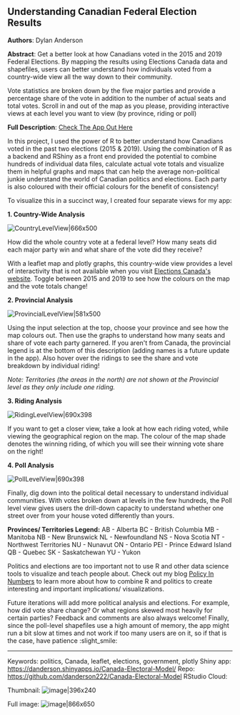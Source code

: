 ## Understanding Canadian Federal Election Results 

**Authors**: Dylan Anderson


**Abstract**: Get a better look at how Canadians voted in the 2015 and 2019 Federal Elections. By mapping the results using Elections Canada data and shapefiles, users can better understand how individuals voted from a country-wide view all the way down to their community.

Vote statistics are broken down by the five major parties and provide a percentage share of the vote in addition to the number of actual seats and total votes. Scroll in and out of the map as you please, providing interactive views at each level you want to view (by province, riding or poll)

**Full Description**: [Check The App Out Here](https://danderson.shinyapps.io/Canada-Electoral-Model/)

In this project, I used the power of R to better understand how Canadians voted in the past two elections (2015 & 2019). Using the combination of R as a backend and RShiny as a front end provided the potential to combine hundreds of individual data files, calculate actual vote totals and visualize them in helpful graphs and maps that can help the average non-political junkie understand the world of Canadian politics and elections. Each party is also coloured with their official colours for the benefit of consistency!

To visualize this in a succinct way, I created four separate views for my app:

**1. Country-Wide Analysis**

![CountryLevelView|666x500](upload://e15xpirscsC3hMqwMfnrz4dv7ae.png)

How did the whole country vote at a federal level? How many seats did each major party win and what share of the vote did they receive?

With a leaflet map and plotly graphs, this country-wide view provides a level of interactivity that is not available when you visit [Elections Canada's website](https://www.elections.ca/home.aspx). Toggle between 2015 and 2019 to see how the colours on the map and the vote totals change!

**2. Provincial Analysis**

![ProvincialLevelView|581x500](upload://rcqSkR4RlVL7LViL7tlPRvRRq7s.jpeg) 

Using the input selection at the top, choose your province and see how the map colours out. Then use the graphs to understand how many seats and share of vote each party garnered. If you aren't from Canada, the provincial legend is at the bottom of this description (adding names is a future update in the app). Also hover over the ridings to see the share and vote breakdown by individual riding!

*Note: Territories (the areas in the north) are not shown at the Provincial level as they only include one riding.*

**3. Riding Analysis**

![RidingLevelView|690x398](upload://8LYdI3QqpeiejpQtZ4MSsUlIJZk.jpeg) 

If you want to get a closer view, take a look at how each riding voted, while viewing the geographical region on the map. The colour of the map shade denotes the winning riding, of which you will see their winning vote share on the right!

**4. Poll Analysis**

![PollLevelView|690x398](upload://9dEXvmFB1e3u1h2HRrgDXsYsNuG.jpeg) 

Finally, dig down into the political detail necessary to understand individual communities. With votes broken down at levels in the few hundreds, the Poll level view gives users the drill-down capacity to understand whether one street over from your house voted differently than yours. 

**Provinces/ Territories Legend:**
AB - Alberta
BC - British Columbia
MB - Manitoba
NB - New Brunswick
NL - Newfoundland
NS - Nova Scotia
NT - Northwest Territories
NU - Nunavut
ON - Ontario
PEI - Prince Edward Island
QB - Quebec
SK - Saskatchewan
YU - Yukon

Politics and elections are too important not to use R and other data science tools to visualize and teach people about. Check out my blog [Policy In Numbers](https://www.policyinnumbers.com/) to learn more about how to combine R and politics to create interesting and important implications/ visualizations.

Future iterations will add more political analysis and elections. For example, how did vote share change? Or what regions skewed most heavily for certain parties? Feedback and comments are also always welcome! Finally, since the poll-level shapefiles use a high amount of memory, the app might run a bit slow at times and not work if too many users are on it, so if that is the case, have patience :slight_smile: 

----

Keywords: politics, Canada, leaflet, elections, government, plotly
Shiny app: https://danderson.shinyapps.io/Canada-Electoral-Model/
Repo: https://github.com/danderson222/Canada-Electoral-Model
RStudio Cloud: 

Thumbnail: 
![image|396x240](https://community.rstudio.com/uploads/default/original/3X/a/0/a0e12488825bb3ec6f8da9b8c317ff9e049bfe8a.png)

Full image: 
![image|866x650](/uploads/short-url/e15xpirscsC3hMqwMfnrz4dv7ae.png)
